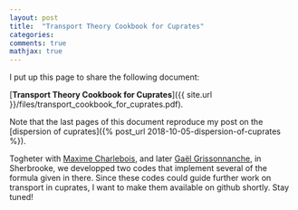 ```yaml
---
layout: post
title:  "Transport Theory Cookbook for Cuprates"
categories:
comments: true
mathjax: true
---
```


I put up this page to share the following document:

[**Transport Theory Cookbook for Cuprates**]({{ site.url }}/files/transport_cookbook_for_cuprates.pdf).

Note that the last pages of this document reproduce my post on the [dispersion of cuprates]({% post_url 2018-10-05-dispersion-of-cuprates %}).

Togheter with [Maxime Charlebois](https://scholar.google.ca/citations?user=f-jMRJkAAAAJ&hl=en), and later [Gaël Grissonnanche](https://scholar.google.fr/citations?user=jC912LAAAAAJ&hl=fr), in Sherbrooke, we developped two codes that implement several of the formula given in there. Since these codes could guide further work on transport in cuprates, I want to make them available on github shortly. Stay tuned!

